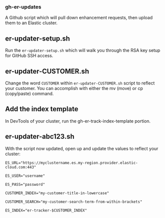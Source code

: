### gh-er-updates
A Github script which will pull down enhancement requests, then upload them to an Elastic cluster.

## er-updater-setup.sh
Run the `er-updater-setup.sh` which will walk you through the RSA key setup for GitHub SSH access.

## er-updater-CUSTOMER.sh
Change the word `CUSTOMER` within `er-updater-CUSTOMER.sh` script to reflect your customer.
You can accomplish with either the mv (move) or cp (copy/paste) command.

## Add the index template
In DevTools of your cluster, run the gh-er-track-index-template portion.

## er-updater-abc123.sh
With the script now updated, open up and update the values to reflect your cluster:

`ES_URL="https://myclustername.es.my-region.provider.elastic-cloud.com:443"`

`ES_USER="username"`

`ES_PASS="password"`

`CUSTOMER_INDEX="my-customer-title-in-lowercase"`

`CUSTOMER_SEARCH="my-customer-search-term-from-within-brackets"`

`ES_INDEX="er-tracker-$CUSTOMER_INDEX"`

